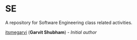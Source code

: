# SE
A repository for Software Engineering class related activities.

[itsmegarvi](https://github.com/itsmegarvi/) (**Garvit Shubham**) - _Initial author_
